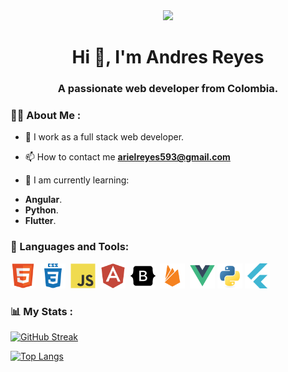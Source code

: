 <div id="header" align="center">
    <img src="https://media.giphy.com/media/qgQUggAC3Pfv687qPC/giphy.gif" width="200" />
    <h1 align="center">Hi 👋, I'm Andres Reyes</h1>
    <h3 align="center">A passionate web developer from Colombia. </h3>
</div>


### 👨‍💻 About Me :

- 📝 I work as a full stack web developer.

- 📫 How to contact me **arielreyes593@gmail.com**

- 🌱 I am currently learning:
* **Angular**.
* **Python**.
* **Flutter**.

<div align="left">
    <h3>🔨 Languages and Tools:</h3>
    <div>
        <img src="https://github.com/devicons/devicon/blob/master/icons/html5/html5-original.svg" title="HTML5" alt="HTML" width="40" height="40"/>&nbsp;
        <img src="https://github.com/devicons/devicon/blob/master/icons/css3/css3-plain-wordmark.svg"  title="CSS3" alt="CSS" width="40" height="40"/>&nbsp;
        <img src="https://github.com/devicons/devicon/blob/master/icons/javascript/javascript-original.svg" title="JavaScript" alt="JavaScript" width="40" height="40"/>&nbsp;
        <img src="https://github.com/devicons/devicon/blob/master/icons/angularjs/angularjs-plain.svg" title="JavaScript" alt="JavaScript" width="40" height="40"/>&nbsp;        
        <img src="https://github.com/devicons/devicon/blob/master/icons/bootstrap/bootstrap-plain.svg" title="Bootstrap" alt="Bootstrap" width="40" height="40"/>&nbsp;
        <img src="https://github.com/devicons/devicon/blob/master/icons/firebase/firebase-plain.svg" title="MySQL"  alt="MySQL" width="40" height="40"/>&nbsp;
        <img src="https://github.com/devicons/devicon/blob/master/icons/vuejs/vuejs-original.svg" title="Git" **alt="Git" width="40" height="40"/>
        <img src="https://github.com/devicons/devicon/blob/master/icons/python/python-original.svg" title="Git" **alt="Git" width="40" height="40"/>
         <img src="https://github.com/devicons/devicon/blob/master/icons/flutter/flutter-plain.svg" title="Git" **alt="Git" width="40" height="40"/>        
      </div>
</div>


### 📊 My Stats :

[![GitHub Streak](http://github-readme-streak-stats.herokuapp.com?user=Andres-Reyes&theme=dark&hide_border=verdadero&locale=es)](https://git.io/streak-stats)

[![Top Langs](https://github-readme-stats.vercel.app/api/top-langs/?username=Andres-Reyes&theme=tokyonight)](https://github.com/anuraghazra/github-readme-stats)
